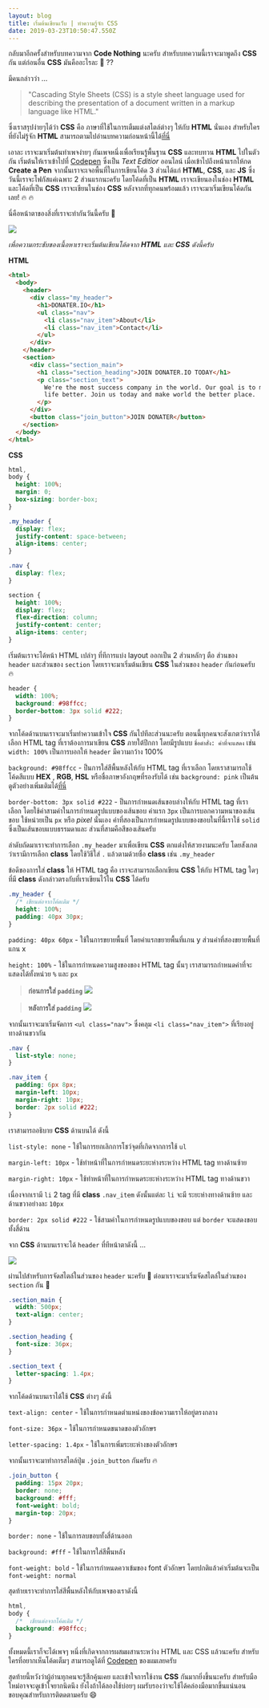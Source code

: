 ```yaml
---
layout: blog
title: เริ่มต้นเขียนเว็บ | ทำความรู้จัก CSS
date: 2019-03-23T10:50:47.550Z
---
```


กลับมาอีกครั้งสำหรับบทความจาก **Code Nothing** นะครับ สำหรับบทความนี้เราจะมาพูดถึง **CSS** กัน แต่ก่อนอื่น **CSS** มันคืออะไรละ :thinking: ??

มีคนกล่าวว่า ...

> "Cascading Style Sheets (CSS) is a style sheet language used for describing the presentation of a document written in a markup language like HTML."

ซึ่งเราสรุปง่ายๆได้ว่า **CSS** คือ ภาษาที่ใช้ในการเตืมแต่งสไตล์ต่างๆ ให้กับ **HTML** นั่นเอง สำหรับใครที่ยังไม่รู้จัก **HTML** สามารถตามไปอ่านบทความก่อนหน้านี้ได้[ที่นี่](www.codenothing.netlify.com)

เอาละ เราจะมาเริ่มต้นทำเพจง่ายๆ กันเพจหนึ่งเพื่อเรียนรู้พื้นฐาน **CSS** และทบทวน **HTML** ไปในตัวกัน เริ่มต้นให้เราเข้าไปที่ [Codepen](www.codepen.io) ซึ่งเป็น _Text Editior_ ออนไลน์ เมื่อเข้าไปถึงหน้าแรกให้กด **Create a Pen** จากนั้นเราจะเจอพื้นที่ในการเขียนโค้ด 3 ส่วนได้แก่ **HTML**, **CSS**, และ **JS** ซึ่งวันนี้เราจะโฟกัสแค่เฉพาะ 2 ส่วนแรกนะครับ โดยโค้ดที่เป็น **HTML** เราจะเขียนลงในช่อง **HTML** และโค้ดที่เป็น **CSS** เราจะเขียนในช่อง **CSS** หลังจากที่ทุกคนพร้อมแล้ว เราจะมาเริ่มเขียนโค้ดกันเลย! :fire: :fire:

นี่คือหน้าตาของสิ่งที่เราจะทำกันวันนี้ครับ :triumph:

![](static/../../../../static/images/css-basic-1.png)

_เพื่อความกระชับของเนื้อหาเราจะเริ่มต้นเขียนโด้ดจาก **HTML** และ **CSS** ดังนี้ครับ_

**HTML**

```html
<html>
  <body>
    <header>
      <div class="my_header">
        <h1>DONATER.IO</h1>
        <ul class="nav">
          <li class="nav_item">About</li>
          <li class="nav_item">Contact</li>
        </ul>
      </div>
    </header>
    <section>
      <div class="section_main">
        <h1 class="section_heading">JOIN DONATER.IO TODAY</h1>
        <p class="section_text">
          We're the most success company in the world. Our goal is to make human
          life better. Join us today and make world the better place.
        </p>
      </div>
      <button class="join_button">JOIN DONATER</button>
    </section>
  </body>
</html>
```

**CSS**

```css
html,
body {
  height: 100%;
  margin: 0;
  box-sizing: border-box;
}

.my_header {
  display: flex;
  justify-content: space-between;
  align-items: center;
}

.nav {
  display: flex;
}

section {
  height: 100%;
  display: flex;
  flex-direction: column;
  justify-content: center;
  align-items: center;
}
``` 

เริ่มต้นเราจะได้หน้า HTML เปล่าๆ ที่ทีการแบ่ง layout ออกเป็น 2 ส่วนหลักๆ ตือ ส่วนของ `header` และส่วนของ `section` โดยเราจะมาเริ่มต้นเขียน **CSS** ในส่วนของ `header` กันก่อนครับ :fire:

```css
header {
  width: 100%;
  background: #98ffcc;
  border-bottom: 3px solid #222;
}
```

จากโค้ดด้านบนเราจะมาเริ่มทำความเข้าใจ **CSS** กันไปทีละส่วนนะครับ ตอนนี้ทุกคนจะสังเกตว่าเราได้เลือก HTML tag ที่เราต้องการมาเขียน **CSS** ภายใต้ปีกกา โดยมีรูปแบบ `ชื่อตำสั่ง: ค่าที่จะแสดง` เช่น `width: 100%` เป็นการบอกให้ `header` มีความกว้าง 100%

`background: #98ffcc` - ป็นการใส่สีพื้นหลังให้กับ HTML tag ที่เราเลือก โดยเราสามารถใช้โค้ดสีแบบ **HEX** , **RGB**, **HSL** หรือชื่อภาษาอังกฤษที่รองรับได้ เช่น `background: pink` เป็นต้น ดูตัวอย่างเพิ่มเติมได้[ที่นี่](https://htmlcolorcodes.com/)

`border-bottom: 3px solid #222` - ป็นการกำหนดเส้นขอบล่างให้กับ HTML tag ที่เราเลือก โดยใช้ค่าสามค่าในการกำหนดรูปแบบของเส้นขอบ ค่าแรก `3px` เป็นการบอกความหนาของเส้นขอบ ใช้หน่วยเป็น `px` หรือ _pixel_ นั่นเอง ค่าที่สองเป็นการกำหนดรูปแบบของขอบในที่นี้เราใช้ `solid` ซึ่งเป็นเส้นขอบแบบธรรมดาและ ส่วนที่สามคือสีของเส้นครับ


ลำดับถัดมาเราจะทำการเลือก `.my_header` มาเพื่อเขียน **CSS** ตกแต่งให้สวยงามนะครับ โดยสังเกตว่าเรามีการเลือก **class** โดยใช้วิธีใส่ `.` แล้วตามด้วยชื่อ **class** เช่น `.my_header`

ข้อดีของการใส่ **class** ให้ HTML tag คือ เราจะสามารถเลือกเขียน **CSS** ให้กับ HTML tag ใดๆที่มี **class** ดังกล่าวตรงกับที่เราเขียนไว้ใน **CSS** ได้ครับ

```css
.my_header {
  /* เขียนต่อจากโค้ดเดิม */
  height: 100%;
  padding: 40px 30px;
}
```

`padding: 40px 60px` - ใช้ในการขยายพื้นที่ โดยค่าแรกขยายพื้นที่แกน y ส่วนค่าที่สองขยายพื้นที่แกน x 

`height: 100%` - ใช้ในการกำหนดความสูงของของ HTML tag นั้นๆ เราสามารถกำหนดค่าที่จะแสดงได้ทั้งหน่วย `%` และ `px`


> **ก่อนการใส่ `padding`**  ![](static/../../../../static/images/css-basic-2.png)

> **หลังการใส่ `padding`**  ![](static/../../../../static/images/css-basic-3.png)

จากนั้นเราจะมาเริ่มจัดการ `<ul class="nav">` ซึ่งคลุม `<li class="nav_item">` ที่เรียงอยู่ทางด้านขวากัน

```css
.nav {
  list-style: none;
}

.nav_item {
  padding: 6px 8px;
  margin-left: 10px;
  margin-right: 10px;
  border: 2px solid #222;
}
```

เราสามารถอธิบาย **CSS** ด้านบนได้ ดังนี้

`list-style: none` - ใช้ในการยกเลิกการโชว์จุดที่เกิดจากการใช้ `ul` 

`margin-left: 10px` - ใช้ทำหน้าที่ในการกำหนดระยะห่างระหว่าง HTML tag ทางด้านซ้าย 

`margin-right: 10px` - ใช้ทำหน้าที่ในการกำหนดระยะห่างระหว่าง HTML tag ทางด้านขวา

เนื่องจากเรามี `li` 2 tag ที่มี **class** `.nav_item` ดังนั้นแต่ละ `li` จะมี ระยะห่างทางด้านซ้าย และด้านขวาอย่างละ `10px` 

`border: 2px solid #222` - ใช้สามค่าในการกำหนดรูปแบบของขอบ แต่ `border` จะแสดงขอบทั้งสี่ด้าน

จาก **CSS** ด้านบนเราจะได้ `header` ที่ทีหน้าตาดังนี้ ...

![](static/../../../../static/images/css-basic-4.png)
 

ผ่านไปสำหรับการจัดสไตล์ในส่วนของ `header` นะครับ :tada: ต่อมาเราจะมาเริ่มจัดสไตล์ในส่วนของ `section` กัน :triumph:

```css
.section_main {
  width: 500px;
  text-align: center;
}

.section_heading {
  font-size: 36px;
}

.section_text {
  letter-spacing: 1.4px;
}
```

จากโค้ดด้านบนเราได้ใช้ **CSS** ต่างๆ ดังนี้

`text-align: center` - ใช้ในการกำหนดตำแหน่งของข้อความเราให้อยู่ตรงกลาง 

`font-size: 36px` - ใช้ในการกำหนดขนาดของตัวอักษร 

`letter-spacing: 1.4px` - ใช้ในการเพิ่มระยะห่างของตัวอักษร

จากนั้นเราจะมาทำการสไตล์ปุ่ม `.join_button` กันครับ :fire:

```css
.join_button {
  padding: 15px 20px;
  border: none;
  background: #fff;
  font-weight: bold;
  margin-top: 20px;
}
```

`border: none` - ใช้ในการลบขอบทั้งสี่ด้านออก 

`background: #fff` - ใช้ในการใส่สีพื้นหลัง 

`font-weight: bold` - ใช้ในการกำหนดควาเข้มของ font ตัวอักษร โดยปกติแล้วค่าเริ่มต้นจะเป็น `font-weight: normal`

สุดท้ายเราจะทำการใส่สีพื้นหลังให้กับเพจของเราดังนี้

```css
html,
body {
  /*  เขียนต่อจากโค้ดเดิม */
  background: #98ffcc;
}
```

ทั้งหมดนี้เราก็จะได้เพจๆ หนึ่งที่เกิดจากการผสมผสานระหว่าง HTML และ CSS แล้วนะครับ สำหรับใครที่อยากเห็นโค้ดเต็มๆ สามารถดูได้ที่ [Codepen](https://codepen.io/drifterz13/pen/oVmgay?editors=1100) ของผมเลยครับ 

สุดท้ายนี้หวังว่าผู้อ่านทุกคนจะรู้สีกคุ้นเคย และเข้าใจการใช้งาน **CSS** กันมากยิ่งขึ้นนะครับ สำหรับมือใหม่อาจจะดูเข้าใจยากนิดนึง ยังไงถ้าได้ลองใช้บ่อยๆ ผมรับรองว่าจะใช้ได้คล่องมือมากขึ้นแน่นอน  ขอบคุณสำหรับการติตดตามครับ :smile:
